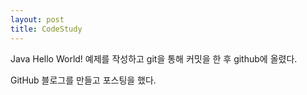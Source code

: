 ```yaml
---
layout: post
title: CodeStudy
---
```

Java Hello World! 예제를 작성하고 git을 통해 커밋을 한 후 github에 올렸다. 

GitHub 블로그를 만들고 포스팅을 했다. 


